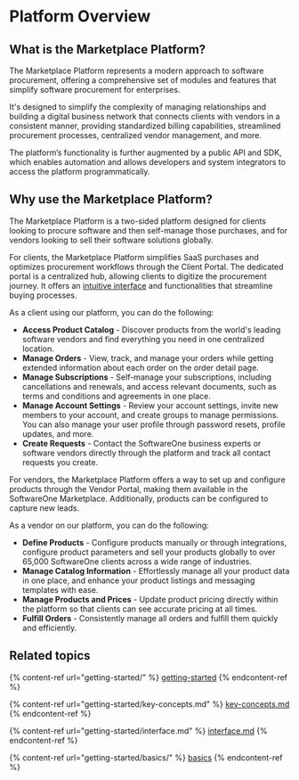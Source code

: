# Platform Overview

## What is the Marketplace Platform?

The Marketplace Platform represents a modern approach to software procurement, offering a comprehensive set of modules and features that simplify software procurement for enterprises.

It's designed to simplify the complexity of managing relationships and building a digital business network that connects clients with vendors in a consistent manner, providing standardized billing capabilities, streamlined procurement processes, centralized vendor management, and more.

The platform’s functionality is further augmented by a public API and SDK, which enables automation and allows developers and system integrators to access the platform programmatically.&#x20;

## Why use the Marketplace Platform? <a href="#features" id="features"></a>

The Marketplace Platform is a two-sided platform designed for clients looking to procure software and then self-manage those purchases, and for vendors looking to sell their software solutions globally.&#x20;

For clients, the Marketplace Platform simplifies SaaS purchases and optimizes procurement workflows through the Client Portal. The dedicated portal is a centralized hub, allowing clients to digitize the procurement journey. It offers an [intuitive interface](getting-started/interface.md) and functionalities that streamline buying processes.&#x20;

As a client using our platform, you can do the following:

* **Access Product Catalog** - Discover products from the world's leading software vendors and find everything you need in one centralized location.
* **Manage Orders** - View, track, and manage your orders while getting extended information about each order on the order detail page.
* **Manage Subscriptions** - Self-manage your subscriptions, including cancellations and renewals, and access relevant documents, such as terms and conditions and agreements in one place.
* **Manage Account Settings** - Review your account settings, invite new members to your account, and create groups to manage permissions. You can also manage your user profile through password resets, profile updates, and more.
* **Create Requests** - Contact the SoftwareOne business experts or software vendors directly through the platform and track all contact requests you create.

For vendors, the Marketplace Platform offers a way to set up and configure products through the Vendor Portal, making them available in the SoftwareOne Marketplace. Additionally, products can be configured to capture new leads.

As a vendor on our platform, you can do the following:

* **Define Products** - Configure products manually or through integrations, configure product parameters and sell your products globally to over 65,000 SoftwareOne clients across a wide range of industries.
* **Manage Catalog Information** - Effortlessly manage all your product data in one place, and enhance your product listings and messaging templates with ease.
* **Manage Products and Prices** - Update product pricing directly within the platform so that clients can see accurate pricing at all times.
* **Fulfill Orders** - Consistently manage all orders and fulfill them quickly and efficiently.

## Related topics

{% content-ref url="getting-started/" %}
[getting-started](getting-started/)
{% endcontent-ref %}

{% content-ref url="getting-started/key-concepts.md" %}
[key-concepts.md](getting-started/key-concepts.md)
{% endcontent-ref %}

{% content-ref url="getting-started/interface.md" %}
[interface.md](getting-started/interface.md)
{% endcontent-ref %}

{% content-ref url="getting-started/basics/" %}
[basics](getting-started/basics/)
{% endcontent-ref %}
